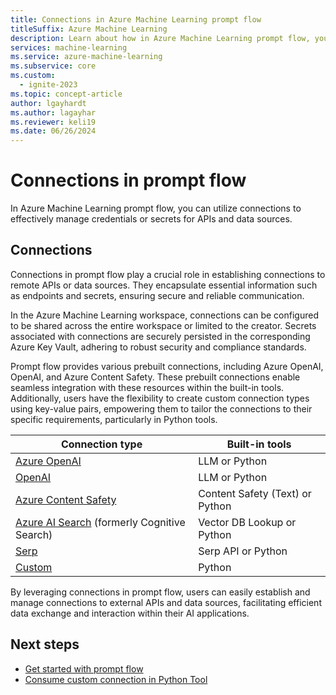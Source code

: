 ```yaml
---
title: Connections in Azure Machine Learning prompt flow
titleSuffix: Azure Machine Learning
description: Learn about how in Azure Machine Learning prompt flow, you can utilize connections to effectively manage credentials or secrets for APIs and data sources.
services: machine-learning
ms.service: azure-machine-learning
ms.subservice: core
ms.custom:
  - ignite-2023
ms.topic: concept-article
author: lgayhardt
ms.author: lagayhar
ms.reviewer: keli19
ms.date: 06/26/2024
---
```


# Connections in prompt flow

In Azure Machine Learning prompt flow, you can utilize connections to effectively manage credentials or secrets for APIs and data sources.

## Connections

Connections in prompt flow play a crucial role in establishing connections to remote APIs or data sources. They encapsulate essential information such as endpoints and secrets, ensuring secure and reliable communication.

In the Azure Machine Learning workspace, connections can be configured to be shared across the entire workspace or limited to the creator. Secrets associated with connections are securely persisted in the corresponding Azure Key Vault, adhering to robust security and compliance standards.

Prompt flow provides various prebuilt connections, including Azure OpenAI, OpenAI, and Azure Content Safety. These prebuilt connections enable seamless integration with these resources within the built-in tools. Additionally, users have the flexibility to create custom connection types using key-value pairs, empowering them to tailor the connections to their specific requirements, particularly in Python tools.

| Connection type                                              | Built-in tools                  |
| ------------------------------------------------------------ | ------------------------------- |
| [Azure OpenAI](https://azure.microsoft.com/products/cognitive-services/openai-service) | LLM or Python                   |
| [OpenAI](https://openai.com/)                               | LLM or Python                   |
| [Azure Content Safety](https://aka.ms/acs-doc)               | Content Safety (Text) or Python |
| [Azure AI Search](https://azure.microsoft.com/products/search) (formerly Cognitive Search) | Vector DB Lookup or Python      |
| [Serp](https://serpapi.com/)                                 | Serp API or Python              |
| [Custom](./tools-reference/python-tool.md#use-a-custom-connection-in-python)                                                       | Python                          |

By leveraging connections in prompt flow, users can easily establish and manage connections to external APIs and data sources, facilitating efficient data exchange and interaction within their AI applications.

## Next steps

- [Get started with prompt flow](get-started-prompt-flow.md)
- [Consume custom connection in Python Tool](./tools-reference/python-tool.md#use-a-custom-connection-in-python)
